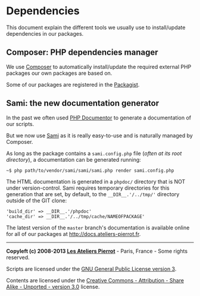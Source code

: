 Dependencies
=============

This document explain the different tools we usually use to install/update dependencies in 
our packages.


Composer: PHP dependencies manager
----------------------------------

We use [Composer](http://getcomposer.org/) to automatically install/update the required 
external PHP packages our own packages are based on.

Some of our packages are registered in the [Packagist](https://packagist.org/packages/atelierspierrot/).


Sami: the new documentation generator
-------------------------------------

In the past we often used [PHP Documentor](http://www.phpdoc.org/) to generate a 
documentation of our scripts.

But we now use [Sami](https://github.com/fabpot/Sami) as it is really easy-to-use and is 
naturally managed by Composer.

As long as the package contains a `sami.config.php` file (*often at its root directory*), 
a documentation can be generated running:

    ~$ php path/to/vendor/sami/sami/sami.php render sami.config.php

The HTML documentation is generated in a `phpdoc/` directory that is NOT under version-control.
Sami requires temporary directories for this generation that are set, by default, to
the `__DIR__.'/../tmp/'` directory outside of the GIT clone:

    'build_dir' => __DIR__.'/phpdoc'
    'cache_dir' => __DIR__.'/../tmp/cache/NAMEOFPACKAGE'

The latest version of the `master` branch's documentation is available online for all of
our packages at <http://docs.ateliers-pierrot.fr>.


----
**Copyleft (c) 2008-2013 [Les Ateliers Pierrot](http://www.ateliers-pierrot.fr/)** - Paris, France - Some rights reserved.

Scripts are licensed under the [GNU General Public License version 3](http://www.gnu.org/licenses/gpl.html).

Contents are licensed under the [Creative Commons - Attribution - Share Alike - Unported - version 3.0](http://creativecommons.org/licenses/by-sa/3.0/) license.

